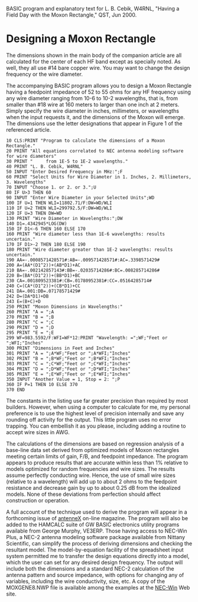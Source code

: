 BASIC program and explanatory text for L. B. Cebik, W4RNL, "Having a Field Day
with the Moxon Rectangle," QST, Jun 2000.

# Designing a Moxon Rectangle

The dimensions shown in the main body of the companion article are all
calculated for the center of each HF band except as specially noted.  As well,
they all use #14 bare copper wire.  You may want to change the design
frequency or the wire diameter.

The accompanying BASIC program allows you to design a Moxon Rectangle having a
feedpoint impedance of 52 to 55 ohms for any HF frequency using any wire
diameter ranging from 10-6 to 10-2 wavelengths, that is, from smaller than #18
wire at 160 meters to larger than one inch at 2 meters.  Simply specify the wire
diameter in inches, millimeters, or wavelengths when the input requests it, and
the dimensions of the Moxon will emerge.  The dimensions use the letter
designations that appear in Figure 1 of the referenced article.

```basic
10 CLS:PRINT "Program to calculate the dimensions of a Moxon Rectangle."
20 PRINT "All equations correlated to NEC antenna modeling software for wire diameters"
30 PRINT "     from 1E-5 to 1E-2 wavelengths."
40 PRINT "L. B. Cebik, W4RNL"
50 INPUT "Enter Desired Frequency in MHz:";F
60 PRINT "Select Units for Wire Diameter in 1. Inches, 2. Millimeters, 3. Wavelengths"
70 INPUT "Choose 1. or 2. or 3.";U
80 IF U>3 THEN 60
90 INPUT "Enter Wire Diameter in your Selected Units";WD
100 IF U=1 THEN WLI=11802.71/F:DW=WD/WLI
110 IF U=2 THEN WLI=299792.5/F:DW=WD/WLI
120 IF U=3 THEN DW=WD
130 PRINT "Wire Diameter in Wavelengths:";DW
140 D1=.4342945*LOG(DW)
150 IF D1<-6 THEN 160 ELSE 170
160 PRINT "Wire diameter less than 1E-6 wavelengths: results uncertain."
170 IF D1>-2 THEN 180 ELSE 190
180 PRINT "Wire diameter greater than 1E-2 wavelengths: results uncertain."
190 AA=-.0008571428571#:AB=-.009571428571#:AC=.3398571429#
200 A=(AA*(D1^2))+(AB*D1)+AC
210 BA=-.002142857143#:BB=-.02035714286#:BC=.008285714286#
220 B=(BA*(D1^2))+(BB*D1)+BC
230 CA=.001809523381#:CB=.01780952381#:CC=.05164285714#
240 C=(CA*(D1^2))+(CB*D1)+CC
241 DA=.001:DB=.07178571429#
242 D=(DA*D1)+DB
243 E=(B+C)+D
250 PRINT "Moxon Dimensions in Wavelengths:"
260 PRINT "A = ";A
270 PRINT "B = ";B
280 PRINT "C = ";C
290 PRINT "D = ";D
295 PRINT "E = ";E
299 WF=983.5592/F:WFI=WF*12:PRINT "Wavelength: =";WF;"Feet or ";WFI;"Inches"
300 PRINT "Dimensions in Feet and Inches"
301 PRINT "A = ";A*WF;"Feet or ";A*WFI;"Inches"
302 PRINT "B = ";B*WF;"Feet or ";B*WFI;"Inches"
303 PRINT "C = ";C*WF;"Feet or ";C*WFI;"Inches"
304 PRINT "D = ";D*WF;"Feet or ";D*WFI;"Inches"
305 PRINT "E = ";E*WF;"Feet or ";E*WFI;"Inches"
350 INPUT "Another Value = 1, Stop = 2: ";P
360 IF P=1 THEN 10 ELSE 370
370 END
```

The constants in the listing use far greater precision than required by most
builders.  However, when using a computer to calculate for me, my personal
preference is to use the highest level of precision internally and save any
rounding off activity for the output.  This little program uses no error
trapping.  You can embellish it as you please, including adding a routine to
accept wire sizes in AWG.

The calculations of the dimensions are based on regression analysis of a
base-line data set derived from optimized models of Moxon rectangles meeting
certain limits of gain, F/B, and feedpoint impedance.  The program appears to
produce results that are accurate within less than 1% relative to models
optimized for random frequencies and wire sizes.  The results assume perfectly
conducting wire.  Hence, the use of small wire sizes (relative to a wavelength)
will add up to about 2 ohms to the feedpoint resistance and decrease gain
by up to about 0.25 dB from the idealized models.  None of these deviations
from perfection should affect construction or operation.

A full account of the technique used to derive the program will appear in
a forthcoming issue of [antenneX](http://www.antennex.com) on-line magazine.  The
program will also be added to the HAMCALC suite of GW BASIC electronics
utility programs available from George Murphy, VE3ERP.  Those having access to
NEC-Win Plus, a NEC-2 antenna modeling software package available from Nittany
Scientific, can simplify the process of deriving dimensions and checking the
resultant model.  The model-by-equation facility of the spreadsheet input system
permitted me to transfer the design equations directly into a model, which the
user can set for any desired design frequency. The output will include both the
dimensions and a standard NEC-2 calculation of the antenna pattern and source
impedance, with options for changing any of variables, including the wire
conductivity, size, etc.  A copy of the MOXGENE8.NWP file is available among the
examples at the [NEC-Win](http://www.nittany-scientific.com) Web site.
